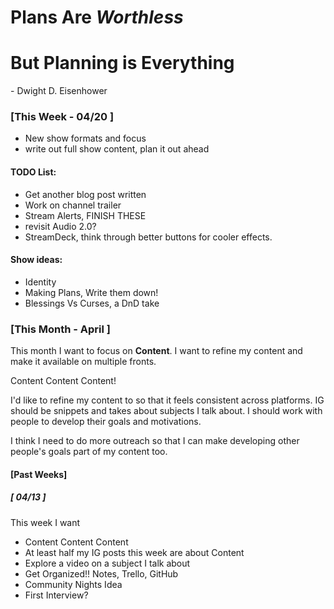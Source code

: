 # __Plans__ Are _Worthless_
# But __Planning__ is __Everything__

\- Dwight D. Eisenhower


### [__This Week__ - 04/20 ]
- New show formats and focus
- write out full show content, plan it out ahead 

#### TODO List:
- Get another blog post written
- Work on channel trailer
- Stream Alerts, FINISH THESE
- revisit Audio 2.0?
- StreamDeck, think through better buttons for cooler effects.

#### Show ideas:
- Identity
- Making Plans, Write them down!
- Blessings Vs Curses, a DnD take

### [__This Month__ - April ]

This month I want to focus on **Content**.  I want to refine my content and make it available on multiple fronts.

Content Content Content!

I'd like to refine my content to so that it feels consistent across platforms.  IG should be snippets and takes about subjects I talk about.  I should work with people to develop their goals and motivations.

I think I need to do more outreach so that I can make developing other people's goals part of my content too.

#### [Past Weeks]

##### [ 04/13 ]

This week I want
- Content Content Content
- At least half my IG posts this week are about Content
- Explore a video on a subject I talk about
- Get Organized!! Notes, Trello, GitHub
- Community Nights Idea
 - First Interview?
